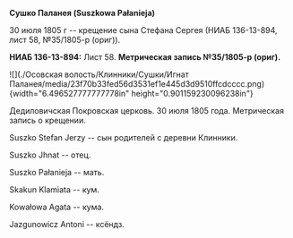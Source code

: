 **Сушко Паланея (Suszkowa Pałanieja)**

30 июля 1805 г -- крещение сына Стефана Сергея (НИАБ 136-13-894, лист
58, №35/1805-р (ориг)).

**НИАБ 136-13-894:** Лист 58. **Метрическая запись №35/1805-р (ориг).**

![](./Осовская волость/Клинники/Сушки/Игнат Паланея/media/23f70b33fed56d3531ef1e445d3d9510ffcdcccc.png){width="6.496527777777778in"
height="0.901159230096238in"}

Дедиловичская Покровская церковь. 30 июля 1805 года. Метрическая запись
о крещении.

Suszko Stefan Jerzy -- сын родителей с деревни Клинники.

Suszko Jhnat -- отец.

Suszko Pałanieja -- мать.

Skakun Klamiata -- кум.

Kowałowa Agata -- кума.

Jazgunowicz Antoni -- ксёндз.
